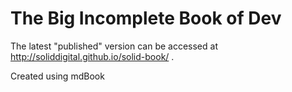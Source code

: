 # The Big Incomplete Book of Dev

The latest "published" version can be accessed at http://soliddigital.github.io/solid-book/ .

Created using mdBook
